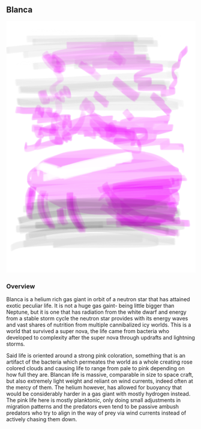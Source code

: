 ## Blanca

![White World](/Stellar_Abyss_Setting_Bible/Photo_Directory/Blanca.png "White World")

### Overview

Blanca is a helium rich gas giant in orbit of a neutron star that has attained exotic peculiar life.  It is not a huge gas gaint- being little bigger than Neptune,  but it is one that has radiation from the white dwarf and energy from a stable storm cycle the neutron star provides with its energy waves and vast shares of nutrition from multiple cannibalized icy worlds.  This is a world that survived a super nova, the life came from bacteria who developed to complexity after the super nova through updrafts and lightning storms.

Said life is oriented around a strong pink coloration, something that is an artifact of the bacteria which permeates the world as a whole creating rose colored clouds and causing life to range from pale to pink depending on how full they are.  Blancan life is massive, comparable in size to space craft, but also extremely light weight and reliant on wind currents, indeed often at the mercy of them.  The helium however, has allowed for buoyancy that would be considerably harder in a gas giant with mostly hydrogen instead.  The pink life here is mostly planktonic, only doing small adjustments in migration patterns and the predators even tend to be passive ambush predators who try to align in the way of prey via wind currents instead of actively chasing them down.
